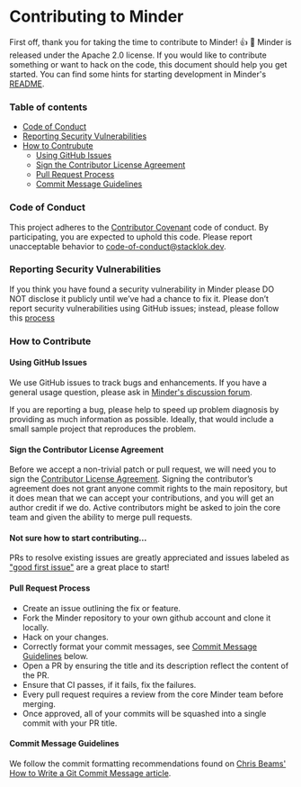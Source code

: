 
# Contributing to Minder
First off, thank you for taking the time to contribute to Minder! :+1: :tada: Minder is released under the Apache 2.0 license. If you would like to contribute something or want to hack on the code, this document should help you get started. You can find some hints for starting development in Minder's  [README](https://github.com/stacklok/minder/blob/main/README.md).

### Table of contents 
* [Code of Conduct](#Code-of-Conduct)
* [Reporting Security Vulnerabilities](#Reporting-Security-Vulnerabilities)
* [How to Contrubute](How-to-Contribute)
  * [Using GitHub Issues](#Using-GitHub-Issues)
  * [Sign the Contributor License Agreement](#Sign-the-Contributor-License-Agreement)
  * [Pull Request Process](#Pull-Request-Process)
  * [Commit Message Guidelines](#Commit-Message-Guidelines)
  

### Code of Conduct
This project adheres to the [Contributor Covenant](https://github.com/stacklok/minder/blob/main/CODE_OF_CONDUCT.md) code of conduct. By participating, you are expected to uphold this code. Please report unacceptable behavior to code-of-conduct@stacklok.dev.

### Reporting Security Vulnerabilities

If you think you have found a security vulnerability in Minder please DO NOT disclose it publicly until we’ve had a chance to fix it. Please don’t report security vulnerabilities using GitHub issues; instead, please follow this [process](https://github.com/stacklok/minder/blob/main/SECURITY.md)
### How to Contribute

#### Using GitHub Issues
We use GitHub issues to track bugs and enhancements. If you have a general usage question, please ask in [Minder's discussion forum](https://github.com/stacklok/minder/discussions). 

If you are reporting a bug, please help to speed up problem diagnosis by providing as much information as possible. Ideally, that would include a small sample project that reproduces the problem.

#### Sign the Contributor License Agreement
Before we accept a non-trivial patch or pull request, we will need you to sign the [Contributor License Agreement](https://github.com/stacklok/minder). Signing the contributor’s agreement does not grant anyone commit rights to the main repository, but it does mean that we can accept your contributions, and you will get an author credit if we do. Active contributors might be asked to join the core team and given the ability to merge pull requests.

#### Not sure how to start contributing...
PRs to resolve existing issues are greatly appreciated and issues labeled as ["good first issue"](https://github.com/stacklok/minder/issues?q=is%3Aopen+is%3Aissue+label%3A%22good+first+issue%22) are a great place to start!

#### Pull Request Process
* Create an issue outlining the fix or feature.
* Fork the Minder repository to your own github account and clone it locally.
* Hack on your changes.
* Correctly format your commit messages, see [Commit Message Guidelines](#Commit-Message-Guidelines) below.
* Open a PR by ensuring the title and its description reflect the content of the PR.
* Ensure that CI passes, if it fails, fix the failures.
* Every pull request requires a review from the core Minder team before merging.
* Once approved, all of your commits will be squashed into a single commit with your PR title.

#### Commit Message Guidelines
We follow the commit formatting recommendations found on [Chris Beams' How to Write a Git Commit Message article](https://chris.beams.io/posts/git-commit/).


